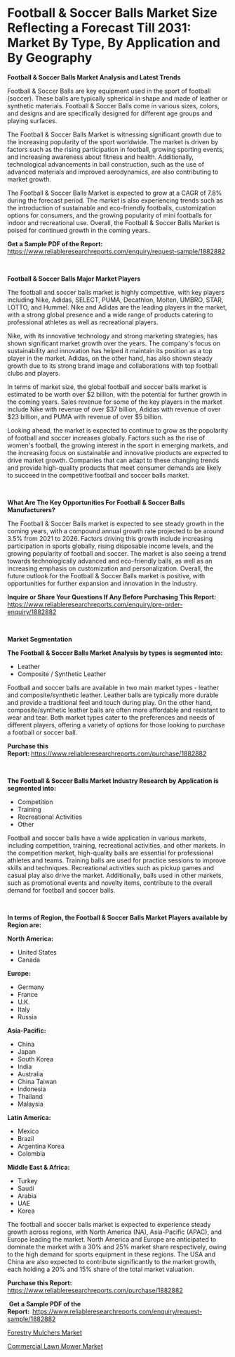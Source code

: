 <p><h1>Football & Soccer Balls Market Size Reflecting a Forecast Till 2031: Market By Type, By Application and By Geography</h1></p><p><strong>Football & Soccer Balls Market Analysis and Latest Trends</strong></p>
<p><p>Football & Soccer Balls are key equipment used in the sport of football (soccer). These balls are typically spherical in shape and made of leather or synthetic materials. Football & Soccer Balls come in various sizes, colors, and designs and are specifically designed for different age groups and playing surfaces.</p><p>The Football & Soccer Balls Market is witnessing significant growth due to the increasing popularity of the sport worldwide. The market is driven by factors such as the rising participation in football, growing sporting events, and increasing awareness about fitness and health. Additionally, technological advancements in ball construction, such as the use of advanced materials and improved aerodynamics, are also contributing to market growth.</p><p>The Football & Soccer Balls Market is expected to grow at a CAGR of 7.8% during the forecast period. The market is also experiencing trends such as the introduction of sustainable and eco-friendly footballs, customization options for consumers, and the growing popularity of mini footballs for indoor and recreational use. Overall, the Football & Soccer Balls Market is poised for continued growth in the coming years.</p></p>
<p><strong>Get a Sample PDF of the Report:&nbsp;</strong> <a href="https://www.reliableresearchreports.com/enquiry/request-sample/1882882">https://www.reliableresearchreports.com/enquiry/request-sample/1882882</a></p>
<p>&nbsp;</p>
<p><strong>Football & Soccer Balls Major Market Players</strong></p>
<p><p>The football and soccer balls market is highly competitive, with key players including Nike, Adidas, SELECT, PUMA, Decathlon, Molten, UMBRO, STAR, LOTTO, and Hummel. Nike and Adidas are the leading players in the market, with a strong global presence and a wide range of products catering to professional athletes as well as recreational players.</p><p>Nike, with its innovative technology and strong marketing strategies, has shown significant market growth over the years. The company's focus on sustainability and innovation has helped it maintain its position as a top player in the market. Adidas, on the other hand, has also shown steady growth due to its strong brand image and collaborations with top football clubs and players.</p><p>In terms of market size, the global football and soccer balls market is estimated to be worth over $2 billion, with the potential for further growth in the coming years. Sales revenue for some of the key players in the market include Nike with revenue of over $37 billion, Adidas with revenue of over $23 billion, and PUMA with revenue of over $5 billion.</p><p>Looking ahead, the market is expected to continue to grow as the popularity of football and soccer increases globally. Factors such as the rise of women's football, the growing interest in the sport in emerging markets, and the increasing focus on sustainable and innovative products are expected to drive market growth. Companies that can adapt to these changing trends and provide high-quality products that meet consumer demands are likely to succeed in the competitive football and soccer balls market.</p></p>
<p>&nbsp;</p>
<p><strong>What Are The Key Opportunities For Football & Soccer Balls Manufacturers?</strong></p>
<p><p>The Football & Soccer Balls market is expected to see steady growth in the coming years, with a compound annual growth rate projected to be around 3.5% from 2021 to 2026. Factors driving this growth include increasing participation in sports globally, rising disposable income levels, and the growing popularity of football and soccer. The market is also seeing a trend towards technologically advanced and eco-friendly balls, as well as an increasing emphasis on customization and personalization. Overall, the future outlook for the Football & Soccer Balls market is positive, with opportunities for further expansion and innovation in the industry.</p></p>
<p><strong>Inquire or Share Your Questions If Any Before Purchasing This Report:</strong> <a href="https://www.reliableresearchreports.com/enquiry/pre-order-enquiry/1882882">https://www.reliableresearchreports.com/enquiry/pre-order-enquiry/1882882</a></p>
<p>&nbsp;</p>
<p><strong>Market Segmentation</strong></p>
<p><strong>The Football & Soccer Balls Market Analysis by types is segmented into:</strong></p>
<p><ul><li>Leather</li><li>Composite / Synthetic Leather</li></ul></p>
<p><p>Football and soccer balls are available in two main market types - leather and composite/synthetic leather. Leather balls are typically more durable and provide a traditional feel and touch during play. On the other hand, composite/synthetic leather balls are often more affordable and resistant to wear and tear. Both market types cater to the preferences and needs of different players, offering a variety of options for those looking to purchase a football or soccer ball.</p></p>
<p><strong>Purchase this Report:&nbsp;</strong><a href="https://www.reliableresearchreports.com/purchase/1882882">https://www.reliableresearchreports.com/purchase/1882882</a></p>
<p>&nbsp;</p>
<p><strong>The Football & Soccer Balls Market Industry Research by Application is segmented into:</strong></p>
<p><ul><li>Competition</li><li>Training</li><li>Recreational Activities</li><li>Other</li></ul></p>
<p><p>Football and soccer balls have a wide application in various markets, including competition, training, recreational activities, and other markets. In the competition market, high-quality balls are essential for professional athletes and teams. Training balls are used for practice sessions to improve skills and techniques. Recreational activities such as pickup games and casual play also drive the market. Additionally, balls used in other markets, such as promotional events and novelty items, contribute to the overall demand for football and soccer balls.</p></p>
<p>&nbsp;</p>
<p><strong>In terms of Region, the Football & Soccer Balls Market Players available by Region are:</strong></p>
<p>
    <p> <strong> North America: </strong>
        <ul>
            <li>United States</li>
            <li>Canada</li>
        </ul>
        </p> 
    <p> <strong> Europe: </strong>
        <ul>
            <li>Germany</li>
            <li>France</li>
            <li>U.K.</li>
            <li>Italy</li>
            <li>Russia</li>
        </ul>
        </p> 
    <p> <strong> Asia-Pacific: </strong>
        <ul>
            <li>China</li>
            <li>Japan</li>
            <li>South Korea</li>
            <li>India</li>
            <li>Australia</li>
            <li>China Taiwan</li>
            <li>Indonesia</li>
            <li>Thailand</li>
            <li>Malaysia</li>
        </ul>
        </p> 
    <p> <strong> Latin America: </strong>
        <ul>
            <li>Mexico</li>
            <li>Brazil</li>
            <li>Argentina Korea</li>
            <li>Colombia</li>
        </ul>
        </p> 
    <p> <strong> Middle East & Africa: </strong>
        <ul>
            <li>Turkey</li>
            <li>Saudi</li>
            <li>Arabia</li>
            <li>UAE</li>
            <li>Korea</li>
        </ul>
    </p>
    </p>
<p><p>The football and soccer balls market is expected to experience steady growth across regions, with North America (NA), Asia-Pacific (APAC), and Europe leading the market. North America and Europe are anticipated to dominate the market with a 30% and 25% market share respectively, owing to the high demand for sports equipment in these regions. The USA and China are also expected to contribute significantly to the market growth, each holding a 20% and 15% share of the total market valuation.</p></p>
<p><strong>Purchase this Report: </strong><a href="https://www.reliableresearchreports.com/purchase/1882882">https://www.reliableresearchreports.com/purchase/1882882</a></p>
<p>&nbsp;<strong>Get a Sample PDF of the Report:&nbsp;&nbsp;</strong><a href="https://www.reliableresearchreports.com/enquiry/request-sample/1882882">https://www.reliableresearchreports.com/enquiry/request-sample/1882882</a></p>
<p><strong></strong></p>
<p><p><a href="https://issuu.com/reportprime-2/docs/forestry-mulchers-market-size-2030.pptx">Forestry Mulchers Market</a></p><p><a href="https://issuu.com/reportprime-2/docs/commercial-lawn-mower-market-size-2030.pptx">Commercial Lawn Mower Market</a></p></p>